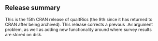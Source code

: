 ## Release summary

This is the 15th CRAN release of qualtRics (the 9th since it has returned to CRAN after being archived). This release corrects a prevous `.Rd` argument problem, as well as adding new functionality around where survey results are stored on disk.
